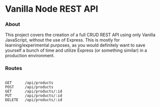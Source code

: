 # Vanilla Node REST API

### About

This project covers the creation of a full CRUD REST API using only Vanilla JavaScript, without the use of Express. This is mostly for learning/experimental purposes, as you would definitely want to save yourself a bunch of time and utilize Express (or something similar) in a production environment.

### Routes

```

GET      /api/products
POST     /api/products
GET      /api/products/:id
PUT      /api/products/:id
DELETE   /api/products/:id


```

